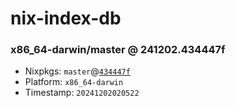 # nix-index-db
### x86_64-darwin/master @ 241202.434447f
- Nixpkgs: `master`@[`434447f`](https://github.com/NixOS/nixpkgs/commit/434447f72429ceea349350ca728667f9fa03471d)
- Platform: `x86_64-darwin`
- Timestamp: `20241202020522`
